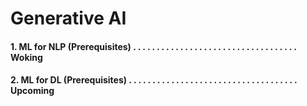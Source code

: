 # Generative AI

#### 1. ML for NLP (Prerequisites) . . . . . . . . . . . . . . . . . . . . . . . . . . . . . . . . . . .   Woking 
#### 2. ML for DL (Prerequisites) . . . . . . . . . . . . . . . . . . . . . . . . . . . . . . . . . . . .  Upcoming
